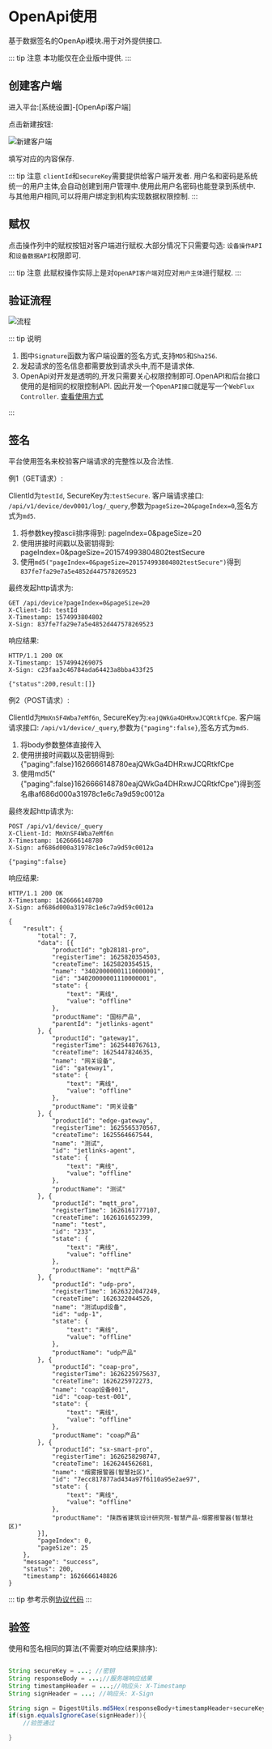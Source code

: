 # OpenApi使用

基于数据签名的OpenApi模块.用于对外提供接口.

::: tip 注意
本功能仅在企业版中提供.
:::

## 创建客户端

进入平台:[系统设置]-[OpenApi客户端]

点击新建按钮:

![新建客户端](images/create-openapi.png)

填写对应的内容保存.

::: tip 注意
 `clientId`和`secureKey`需要提供给客户端开发者.
 用户名和密码是系统统一的用户主体,会自动创建到用户管理中.使用此用户名密码也能登录到系统中.
 与其他用户相同,可以将用户绑定到机构实现数据权限控制.
:::

## 赋权

点击操作列中的赋权按钮对客户端进行赋权.大部分情况下只需要勾选: `设备操作API`和`设备数据API`权限即可.

::: tip 注意
此赋权操作实际上是对`OpenAPI客户端`对应对`用户主体`进行赋权.
:::

## 验证流程

![流程](images/OpenApi认证流程.png)

::: tip 说明

1. 图中`Signature`函数为客户端设置的签名方式,支持`MD5`和`Sha256`.
2. 发起请求的签名信息都需要放到请求头中,而不是请求体.
3. OpenApi对开发是透明的,开发只需要关心权限控制即可.OpenAPI和后台接口使用的是相同的权限控制API.
因此开发一个`OpenAPI接口`就是写一个`WebFlux Controller`. [查看使用方式](../dev-guide/crud.md#web)

:::

## 签名

平台使用签名来校验客户端请求的完整性以及合法性.

例1（GET请求）:

ClientId为`testId`,
SecureKey为:`testSecure`.
客户端请求接口: `/api/v1/device/dev0001/log/_query`,参数为`pageSize=20&pageIndex=0`,签名方式为`md5`.

1. 将参数key按ascii排序得到: pageIndex=0&pageSize=20
2. 使用拼接时间戳以及密钥得到: pageIndex=0&pageSize=201574993804802testSecure
3. 使用`md5("pageIndex=0&pageSize=201574993804802testSecure")`得到`837fe7fa29e7a5e4852d447578269523`

最终发起http请求为:

```text
GET /api/device?pageIndex=0&pageSize=20
X-Client-Id: testId
X-Timestamp: 1574993804802
X-Sign: 837fe7fa29e7a5e4852d447578269523
```

响应结果:

```text
HTTP/1.1 200 OK
X-Timestamp: 1574994269075
X-Sign: c23faa3c46784ada64423a8bba433f25

{"status":200,result:[]}

```

例2（POST请求）:

ClientId为`MmXnSF4Wba7eMf6n`,
SecureKey为:`eajQWkGa4DHRxwJCQRtkfCpe`.
客户端请求接口: `/api/v1/device/_query`,参数为`{"paging":false}`,签名方式为`md5`.

1. 将body参数整体直接传入
2. 使用拼接时间戳以及密钥得到: {"paging":false}1626666148780eajQWkGa4DHRxwJCQRtkfCpe
3. 使用md5("{"paging":false}1626666148780eajQWkGa4DHRxwJCQRtkfCpe")得到签名串af686d000a31978c1e6c7a9d59c0012a

最终发起http请求为:
```text
POST /api/v1/device/_query
X-Client-Id: MmXnSF4Wba7eMf6n
X-Timestamp: 1626666148780
X-Sign: af686d000a31978c1e6c7a9d59c0012a

{"paging":false}
```

响应结果:
```text
HTTP/1.1 200 OK
X-Timestamp: 1626666148780
X-Sign: af686d000a31978c1e6c7a9d59c0012a

{
	"result": {
		"total": 7,
		"data": [{
			"productId": "gb28181-pro",
			"registerTime": 1625820354503,
			"createTime": 1625820354515,
			"name": "34020000001110000001",
			"id": "34020000001110000001",
			"state": {
				"text": "离线",
				"value": "offline"
			},
			"productName": "国标产品",
			"parentId": "jetlinks-agent"
		}, {
			"productId": "gateway1",
			"registerTime": 1625448767613,
			"createTime": 1625447824635,
			"name": "网关设备",
			"id": "gateway1",
			"state": {
				"text": "离线",
				"value": "offline"
			},
			"productName": "网关设备"
		}, {
			"productId": "edge-gateway",
			"registerTime": 1625565370567,
			"createTime": 1625564667544,
			"name": "测试",
			"id": "jetlinks-agent",
			"state": {
				"text": "离线",
				"value": "offline"
			},
			"productName": "测试"
		}, {
			"productId": "mqtt_pro",
			"registerTime": 1626161777107,
			"createTime": 1626161652399,
			"name": "test",
			"id": "233",
			"state": {
				"text": "离线",
				"value": "offline"
			},
			"productName": "mqtt产品"
		}, {
			"productId": "udp-pro",
			"registerTime": 1626322047249,
			"createTime": 1626322044526,
			"name": "测试upd设备",
			"id": "udp-1",
			"state": {
				"text": "离线",
				"value": "offline"
			},
			"productName": "udp产品"
		}, {
			"productId": "coap-pro",
			"registerTime": 1626225975637,
			"createTime": 1626225972273,
			"name": "coap设备001",
			"id": "coap-test-001",
			"state": {
				"text": "离线",
				"value": "offline"
			},
			"productName": "coap产品"
		}, {
			"productId": "sx-smart-pro",
			"registerTime": 1626258298747,
			"createTime": 1626244562681,
			"name": "烟雾报警器(智慧社区)",
			"id": "7ecc817877ad434a97f6110a95e2ae97",
			"state": {
				"text": "离线",
				"value": "offline"
			},
			"productName": "陕西省建筑设计研究院-智慧产品-烟雾报警器(智慧社区)"
		}],
		"pageIndex": 0,
		"pageSize": 25
	},
	"message": "success",
	"status": 200,
	"timestamp": 1626666148826
}
```

::: tip
参考示例[协议代码](https://github.com/jetlinks/jetlinks-openapi-demo) 
:::
## 验签

使用和签名相同的算法(不需要对响应结果排序):

```java

String secureKey = ...; //密钥
String responseBody = ...;//服务端响应结果
String timestampHeader = ...;//响应头: X-Timestamp
String signHeader = ...; //响应头: X-Sign

String sign = DigestUtils.md5Hex(responseBody+timestampHeader+secureKey);
if(sign.equalsIgnoreCase(signHeader)){
    //验签通过

}

```
